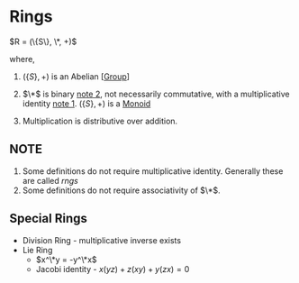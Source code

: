 # Rings


$R = (\{S\}, \*, +)$

where, 

1. $(\{S\}, +)$ is an Abelian [[Group]]

2. $\*$ is binary [note 2](#note), not necessarily commutative, with a multiplicative identity [note 1](#note). $(\{S\}, +)$ is a [Monoid](https://en.wikipedia.org/wiki/Monoid)

3. Multiplication is distributive over addition.

## NOTE

1. Some definitions do not require multiplicative identity. Generally these are called _rngs_
2. Some definitions do not require associativity of $\*$. 

## Special Rings

- Division Ring - multiplicative inverse exists
- Lie Ring 
  - $x^\*y = -y^\*x$ 
  - Jacobi identity - $x(yz) + z(xy) + y(zx) = 0$

[//begin]: # "Autogenerated link references for markdown compatibility"
[Group]: Group "Group"
[//end]: # "Autogenerated link references"